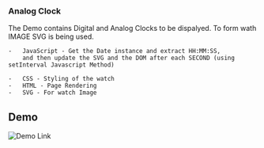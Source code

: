 

### Analog Clock


The Demo contains Digital and Analog Clocks to be dispalyed. To form wath IMAGE SVG is being used.

    -   JavaScript - Get the Date instance and extract HH:MM:SS, 
        and then update the SVG and the DOM after each SECOND (using setInterval Javascript Method)

    -   CSS - Styling of the watch 
    -   HTML - Page Rendering 
    -   SVG - For watch Image



## Demo

![Demo Link](https://analog-clocks.herokuapp.com/)
